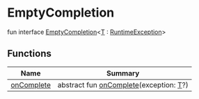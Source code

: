 # EmptyCompletion


fun interface [EmptyCompletion](index.md)&lt;[T](index.md) : [RuntimeException](https://developer.android.com/reference/kotlin/java/lang/RuntimeException.html)&gt;

## Functions

| Name | Summary |
|---|---|
| [onComplete](on-complete.md) | abstract fun [onComplete](on-complete.md)(exception: [T](index.md)?) |
